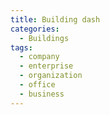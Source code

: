 ```yaml
---
title: Building dash
categories:
  - Buildings
tags:
  - company
  - enterprise
  - organization
  - office
  - business
---
```

